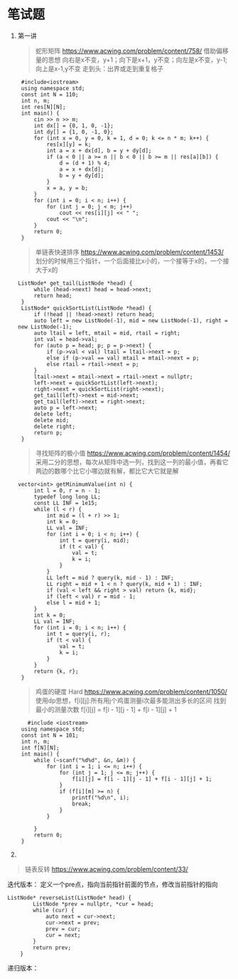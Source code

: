 # 笔试题
1. 第一讲
   > 蛇形矩阵
   > https://www.acwing.com/problem/content/758/
   借助偏移量的思想
   向右是x不变，y+1；向下是x+1，y不变；向左是x不变，y-1;向上是x-1,y不变
   走到头：出界或走到重复格子
   ```
    #include<iostream>
    using namespace std;
    const int N = 110;
    int n, m;
    int res[N][N];
    int main() {
        cin >> n >> m;
        int dx[] = {0, 1, 0, -1};
        int dy[] = {1, 0, -1, 0};
        for (int x = 0, y = 0, k = 1, d = 0; k <= n * m; k++) {
            res[x][y] = k;
            int a = x + dx[d], b = y + dy[d];
            if (a < 0 || a >= n || b < 0 || b >= m || res[a][b]) {
                d = (d + 1) % 4;
                a = x + dx[d];
                b = y + dy[d];  
            }    
            x = a, y = b;
        }
        for (int i = 0; i < n; i++) {
            for (int j = 0; j < m; j++)
                cout << res[i][j] << " ";
            cout << "\n";
        }
        return 0;
    }
   ```
   > 单链表快速排序
   > https://www.acwing.com/problem/content/1453/
   划分的时候用三个指针，一个后面接比x小的，一个接等于x的，一个接大于x的
   ```
   ListNode* get_tail(ListNode *head) {
        while (head->next) head = head->next;
        return head;
    }
    ListNode* quickSortList(ListNode *head) {
        if (!head || !head->next) return head;
        auto left = new ListNode(-1), mid = new ListNode(-1), right = new ListNode(-1);
        auto ltail = left, mtail = mid, rtail = right;
        int val = head->val;
        for (auto p = head; p; p = p->next) {
            if (p->val < val) ltail = ltail->next = p;
            else if (p->val == val) mtail = mtail->next = p;
            else rtail = rtail->next = p;
        }
        ltail->next = mtail->next = rtail->next = nullptr;
        left->next = quickSortList(left->next);
        right->next = quickSortList(right->next);
        get_tail(left)->next = mid->next;
        get_tail(left)->next = right->next;
        auto p = left->next;
        delete left;
        delete mid;
        delete right;
        return p;
    }
   ```
   > 寻找矩阵的极小值 
   https://www.acwing.com/problem/content/1454/
   采用二分的思想，每次从矩阵中选一列，找到这一列的最小值，再看它两边的数哪个比它小哪边就有解，都比它大它就是解
   ```
   vector<int> getMinimumValue(int n) {
        int l = 0, r = n - 1;
        typedef long long LL;
        const LL INF = 1e15;
        while (l < r) {
            int mid = (l + r) >> 1;
            int k = 0;
            LL val = INF;
            for (int i = 0; i < n; i++) {
                int t = query(i, mid);
                if (t < val) {
                    val = t;
                    k = i;
                }
            }
            LL left = mid ? query(k, mid - 1) : INF;
            LL right = mid + 1 < n ? query(k, mid + 1) : INF;
            if (val < left && right > val) return {k, mid};
            if (left < val) r = mid - 1;
            else l = mid + 1;
        }
        int k = 0;
        LL val = INF;
        for (int i = 0; i < n; i++) {
            int t = query(i, r);
            if (t < val) {
                val = t;
                k = i;
            }
        }
        return {k, r};
    }
   ```
   > 鸡蛋的硬度 Hard
   https://www.acwing.com/problem/content/1050/
   使用dp思想，f[i][j]:所有用j个鸡蛋测量i次最多能测出多长的区间
   找到最小的测量次数
   f[i][j] = f[i - 1][j - 1] + f[i - 1][j] + 1
   ```
      #include <iostream>
    using namespace std;
    const int N = 101;
    int n, m;
    int f[N][N];
    int main() {
        while (~scanf("%d%d", &n, &m)) {
            for (int i = 1; i <= n; i++) {
                for (int j = 1; j <= m; j++) {
                    f[i][j] = f[i - 1][j - 1] + f[i - 1][j] + 1;
                }
                if (f[i][m] >= n) {
                    printf("%d\n", i);
                    break;
                }
            }
        
        }
        return 0;
    }
   ```
2. 
  > 链表反转
  https://www.acwing.com/problem/content/33/

迭代版本：
定义一个pre点，指向当前指针前面的节点，修改当前指针的指向
```
ListNode* reverseList(ListNode* head) {
        ListNode *prev = nullptr, *cur = head;
        while (cur) {
            auto next = cur->next;
            cur->next = prev;
            prev = cur;
            cur = next;
        }
        return prev;
    }
```
递归版本：

  
